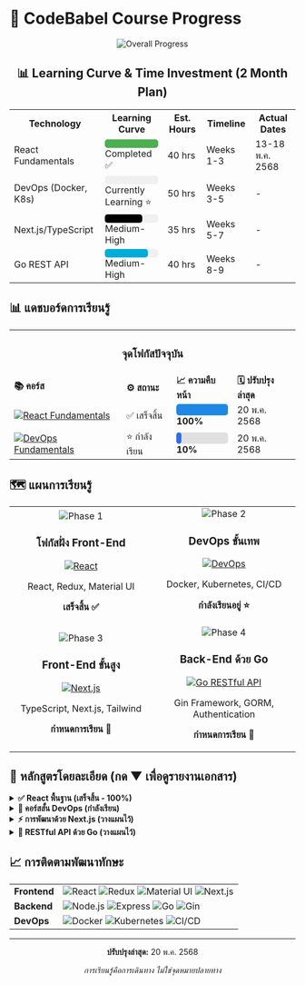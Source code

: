 # 🚀 CodeBabel Course Progress
<div align="center">

![Overall Progress](https://img.shields.io/badge/Progress-24%25-1A73E8?style=for-the-badge&width=500)

## 📊 Learning Curve & Time Investment (2 Month Plan)

<table>
  <tr>
  <th>Technology</th>
  <th>Learning Curve</th>
  <th>Est. Hours</th>
  <th>Timeline</th>
  <th>Actual Dates</th>
  </tr>
  <tr>
  <td>React Fundamentals</td>
  <td>
    <div style="background:#f0f0f0;border-radius:5px;height:15px;width:100%">
    <div style="background:#4CAF50;height:100%;border-radius:5px;width:100%"></div>
    </div>
    <span>Completed ✅</span>
  </td>
  <td>40 hrs</td>
  <td>Weeks 1-3</td>
  <td>13-18 พ.ค. 2568</td>
  </tr>
  <tr>
  <td>DevOps (Docker, K8s)</td>
  <td>
    <div style="background:#f0f0f0;border-radius:5px;height:15px;width:100%">
    <div style="background:#326CE5;height:100%;border-radius:5px;width:0%"></div>
    </div>
    <span>Currently Learning ⭐</span>
  </td>
  <td>50 hrs</td>
  <td>Weeks 3-5</td>
  <td>-</td>
  </tr>
  <tr>
  <td>Next.js/TypeScript</td>
  <td>
    <div style="background:#f0f0f0;border-radius:5px;height:15px;width:100%">
    <div style="background:#000000;height:100%;border-radius:5px;width:70%"></div>
    </div>
    <span>Medium-High</span>
  </td>
  <td>35 hrs</td>
  <td>Weeks 5-7</td>
  <td>-</td>
  </tr>
  <tr>
  <td>Go REST API</td>
  <td>
    <div style="background:#f0f0f0;border-radius:5px;height:15px;width:100%">
    <div style="background:#00ADD8;height:100%;border-radius:5px;width:80%"></div>
    </div>
    <span>Medium-High</span>
  </td>
  <td>40 hrs</td>
  <td>Weeks 8-9</td>
  <td>-</td>
  </tr>
</table>

</div>

## 📊 แดชบอร์ดการเรียนรู้

<table align="center">
  <tr>
  <th colspan="4" align="center"><h3>จุดโฟกัสปัจจุบัน</h3></th>
  </tr>
  <tr>
  <td><strong>📚 คอร์ส</strong></td>
  <td><strong>⚙️ สถานะ</strong></td>
  <td><strong>📈 ความคืบหน้า</strong></td>
  <td><strong>🗓️ ปรับปรุงล่าสุด</strong></td>
  </tr>
  <tr>
  <td>
    <a href="./reactFundCourse/workshop_product/frontend/README.md">
    <img src="https://img.shields.io/badge/React-Fundamentals-61DAFB?style=flat-square&logo=react" alt="React Fundamentals"/>
    </a>
  </td>
  <td>✅ เสร็จสิ้น</td>
  <td>
    <div style="background-color:#e0e0e0;border-radius:5px;height:20px;width:100%">
    <div style="background-color:#1E88E5;height:100%;width:100%;border-radius:5px;"></div>
    </div>
    <strong>100%</strong>
  </td>
  <td>20 พ.ค. 2568</td>
  </tr>
  <tr>
  <td>
    <a href="./devops_course/README.md">
    <img src="https://img.shields.io/badge/DevOps-Fundamentals-326CE5?style=flat-square&logo=kubernetes" alt="DevOps Fundamentals"/>
    </a>
  </td>
  <td>⭐ กำลังเรียน</td>
  <td>
    <div style="background-color:#e0e0e0;border-radius:5px;height:20px;width:100%">
    <div style="background-color:#326CE5;height:100%;width:10%;border-radius:5px;"></div>
    </div>
    <strong>10%</strong>
  </td>
  <td>20 พ.ค. 2568</td>
  </tr>
</table>

## 🗺️ แผนการเรียนรู้

<div align="center">
  <table width="100%">
    <tr>
      <td width="50%" align="center">
        <img src="https://img.shields.io/badge/Phase-1-success?style=for-the-badge" alt="Phase 1"/>
        <h3>โฟกัสฝั่ง Front-End</h3>
        <a href="./reactFundCourse/workshop_product/frontend/README.md">
          <img src="https://img.shields.io/badge/React-Fundamentals-61DAFB?style=flat-square&logo=react" alt="React"/>
        </a>
        <p>React, Redux, Material UI</p>
        <p><strong>เสร็จสิ้น ✅</strong></p>
      </td>
      <td width="50%" align="center">
        <img src="https://img.shields.io/badge/Phase-2-lightgrey?style=for-the-badge" alt="Phase 2"/>
        <h3>DevOps ขั้นเทพ</h3>
        <a href="./devops_course/README.md">
          <img src="https://img.shields.io/badge/DevOps-Fundamentals-326CE5?style=flat-square&logo=kubernetes" alt="DevOps"/>
        </a>
        <p>Docker, Kubernetes, CI/CD</p>
        <p><strong>กำลังเรียนอยู่ ⭐</strong></p>
      </td>
    </tr>
    <tr>
  <td width="50%" align="center">
    <img src="https://img.shields.io/badge/Phase-3-lightgrey?style=for-the-badge" alt="Phase 3"/>
    <h3>Front-End ขั้นสูง</h3>
    <a href="./nextjs_course/README.md">
      <img src="https://img.shields.io/badge/Next.js-Development-000000?style=flat-square&logo=next.js" alt="Next.js"/>
    </a>
    <p>TypeScript, Next.js, Tailwind</p>
    <p><strong>กำหนดการเรียน 📅</strong></p>
  </td>
  <td width="50%" align="center">
    <img src="https://img.shields.io/badge/Phase-4-lightgrey?style=for-the-badge" alt="Phase 4"/>
    <h3>Back-End ด้วย Go</h3>
    <a href="./golang_api/README.md">
      <img src="https://img.shields.io/badge/Go-RESTful_API-00ADD8?style=flat-square&logo=go" alt="Go RESTful API"/>
    </a>
    <p>Gin Framework, GORM, Authentication</p>
    <p><strong>กำหนดการเรียน 📅</strong></p>
  </td>
</tr>
  </table>
</div>

## 📝 หลักสูตรโดยละเอียด (กด ▼ เพื่อดูรายงานเอกสาร)

<details>
  <summary><strong>✅ React พื้นฐาน (เสร็จสิ้น - 100%)</strong></summary>
  <br>
  <ul>
  <li>✅ สถาปัตยกรรมและวงจรชีวิตของคอมโพเนนต์</li>
  <li>✅ การจัดการสเตทด้วย Redux</li>
  <li>✅ Material UI สำหรับการออกแบบที่ตอบสนอง</li>
  <li>✅ React Hooks และ Custom Hooks</li>
  <li>✅ การเพิ่มประสิทธิภาพการทำงาน</li>
  </ul>
  <p><a href="./reactFundCourse/workshop_product/frontend/README.md">ดูความคืบหน้าโดยละเอียด →</a></p>
</details>

<details>
  <summary><strong>🐳 คอร์สสั้น DevOps (กำลังเรียน)</strong></summary>
  <br>
  <ul>
  <li>📦 การใช้คอนเทนเนอร์ด้วย Docker</li>
  <li>☸️ การจัดการระบบด้วย Kubernetes</li>
  <li>🏗️ Infrastructure as Code ด้วย Terraform</li>
  <li>📊 การตรวจสอบระบบด้วย Datadog</li>
  <li>🔄 การสร้าง CI/CD Pipeline</li>
  <li>🔌 API Gateway ด้วย Kong</li>
  <li>📝 วิธีการทำงานแบบ GitOps</li>
  <li>🧩 สถาปัตยกรรมไมโครเซอร์วิส</li>
  </ul>
  <p><a href="./devops_course/README.md">ดูรายละเอียดคอร์ส →</a></p>
</details>

<details>
  <summary><strong>⚡ การพัฒนาด้วย Next.js (วางแผนไว้)</strong></summary>
  <br>
  <ul>
  <li>📘 การใช้งาน TypeScript</li>
  <li>🔄 Server-Side Rendering และ Static Generation</li>
  <li>🧭 การจัดการเส้นทางขั้นสูง</li>
  <li>🗃️ การจัดการสเตทด้วย Zustand</li>
  <li>💅 การจัดรูปแบบด้วย Tailwind CSS</li>
  <li>📊 การดึงข้อมูลด้วย React Query</li>
  <li>🧩 ไลบรารีคอมโพเนนต์ด้วย Shadcn</li>
  </ul>
  <p><a href="./nextjs_course/README.md">ดูรายละเอียดคอร์ส →</a></p>
</details>

<details>
  <summary><strong>🐹 RESTful API ด้วย Go (วางแผนไว้)</strong></summary>
  <br>
  <ul>
  <li>🔍 พื้นฐานภาษา Go</li>
  <li>🍸 การพัฒนาเว็บด้วย Gin Framework</li>
  <li>📡 หลักการออกแบบ RESTful API</li>
  <li>🔒 ระบบยืนยันตัวตนและสิทธิ์</li>
  <li>📊 การเชื่อมต่อกับฐานข้อมูลด้วย GORM</li>
  <li>📝 การตรวจสอบข้อมูลในฟอร์ม</li>
  <li>📦 การอัพโหลดไฟล์ผ่านฟอร์ม</li>
  <li>👑 การจัดการสิทธิ์แบบ RBAC</li>
  </ul>
  <p><a href="./golang_api/README.md">ดูรายละเอียดคอร์ส →</a></p>
</details>

## 📈 การติดตามพัฒนาทักษะ

<div align="center">
  <table>
  <tr>
    <td><strong>Frontend</strong></td>
    <td>
    <img src="https://img.shields.io/badge/React-100%25-61DAFB?style=flat-square&logo=react" alt="React"/>
    <img src="https://img.shields.io/badge/Redux-100%25-764ABC?style=flat-square&logo=redux" alt="Redux"/>
    <img src="https://img.shields.io/badge/Material_UI-100%25-0081CB?style=flat-square&logo=material-ui" alt="Material UI"/>
    <img src="https://img.shields.io/badge/Next.js-Planned-000000?style=flat-square&logo=next.js" alt="Next.js"/>
    </td>
  </tr>
  <tr>
    <td><strong>Backend</strong></td>
    <td>
    <img src="https://img.shields.io/badge/Node.js-Planned-339933?style=flat-square&logo=node.js" alt="Node.js"/>
    <img src="https://img.shields.io/badge/Express-Planned-000000?style=flat-square&logo=express" alt="Express"/>
    <img src="https://img.shields.io/badge/Go-Planned-00ADD8?style=flat-square&logo=go" alt="Go"/>
    <img src="https://img.shields.io/badge/Gin-Planned-00ADD8?style=flat-square&logo=go" alt="Gin"/>
    </td>
  </tr>
  <tr>
    <td><strong>DevOps</strong></td>
    <td>
    <img src="https://img.shields.io/badge/Docker-Planned-2496ED?style=flat-square&logo=docker" alt="Docker"/>
    <img src="https://img.shields.io/badge/Kubernetes-Planned-326CE5?style=flat-square&logo=kubernetes" alt="Kubernetes"/>
    <img src="https://img.shields.io/badge/CI/CD-Planned-FC6D26?style=flat-square&logo=gitlab" alt="CI/CD"/>
    </td>
  </tr>
  </table>
</div>

---

<div align="center">
  <p><strong>ปรับปรุงล่าสุด:</strong> 20 พ.ค. 2568</p>
  <p><em>การเรียนรู้คือการเดินทาง ไม่ใช่จุดหมายปลายทาง</em></p>
</div>
